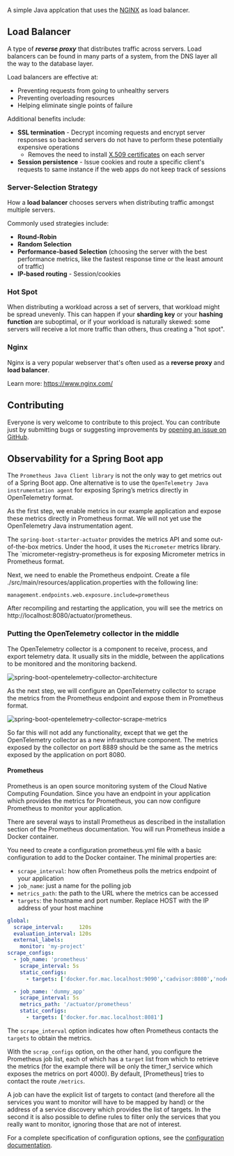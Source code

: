 A simple Java applcation that uses the [NGINX](https://www.nginx.com/) as load balancer.

## Load Balancer
A type of ***reverse proxy*** that distributes traffic across servers. Load balancers can be found in many parts of a system, from the DNS layer all the way to the database layer.

Load balancers are effective at:

- Preventing requests from going to unhealthy servers
- Preventing overloading resources
- Helping eliminate single points of failure

Additional benefits include:

- **SSL termination** - Decrypt incoming requests and encrypt server responses so backend servers do not have to perform these potentially expensive operations
  - Removes the need to install [X.509 certificates](https://en.wikipedia.org/wiki/X.509) on each server
- **Session persistence** - Issue cookies and route a specific client's requests to same instance if the web apps do not keep track of sessions

### Server-Selection Strategy
How a **load balancer** chooses servers when distributing traffic amongst multiple servers. 

Commonly used strategies include:
- **Round-Robin**
- **Random Selection**
- **Performance-based Selection** (choosing the server with the best performance metrics, like the fastest response time or the least amount of traffic)
- **IP-based routing** - Session/cookies

### Hot Spot
When distributing a workload across a set of servers, that workload might be spread unevenly. This can happen if your **sharding key** or your **hashing function** are suboptimal, or if your workload is naturally skewed: some servers will receive a lot more traffic than others, thus creating a "hot spot".

### Nginx
 Nginx is a very popular webserver that's often used as a <b>reverse proxy</b> and <b>load balancer</b>.

Learn more: https://www.nginx.com/

## Contributing

Everyone is very welcome to contribute to this project. You can contribute just by submitting bugs or suggesting improvements by
[opening an issue on GitHub](https://github.com/NicoMincuzzi/springboot-docker-nginx/issues).

## Observability for a Spring Boot app

The `Prometheus Java Client library` is not the only way to get metrics out of a Spring Boot app. 
One alternative is to use the `OpenTelemetry Java instrumentation agent` for exposing Spring’s metrics directly in OpenTelemetry format.

As the first step, we enable metrics in our example application and expose these metrics directly in Prometheus format. 
We will not yet use the OpenTelemetry Java instrumentation agent.

The `spring-boot-starter-actuator` provides the metrics API and some out-of-the-box metrics. Under the hood, it uses the `Micrometer` metrics library. 
The `micrometer-registry-prometheus is for exposing Micrometer metrics in Prometheus format.

Next, we need to enable the Prometheus endpoint. Create a file ./src/main/resources/application.properties with the following line:

```
management.endpoints.web.exposure.include=prometheus
```
After recompiling and restarting the application, you will see the metrics on http://localhost:8080/actuator/prometheus.

### Putting the OpenTelemetry collector in the middle
The OpenTelemetry collector is a component to receive, process, and export telemetry data. It usually sits in the middle, between the applications to be monitored and the monitoring backend.

![spring-boot-opentelemetry-collector-architecture](https://github.com/NicoMincuzzi/springboot-docker-nginx/assets/48289901/ea6f3003-1a8e-4106-aa1e-8255531a0a1a)

As the next step, we will configure an OpenTelemetry collector to scrape the metrics from the Prometheus endpoint and expose them in Prometheus format.

![spring-boot-opentelemetry-collector-scrape-metrics](https://github.com/NicoMincuzzi/springboot-docker-nginx/assets/48289901/ed3403c1-ef73-48cc-a946-ba581e9b9b1b)

So far this will not add any functionality, except that we get the OpenTelemetry collector as a new infrastructure component. The metrics exposed by the collector on port 8889 should be the same as the metrics exposed by the application on port 8080.

#### Prometheus

Prometheus is an open source monitoring system of the Cloud Native Computing Foundation. Since you have an endpoint in your application which provides the metrics for Prometheus, you can now configure Prometheus to monitor your application.

There are several ways to install Prometheus as described in the installation section of the Prometheus documentation. You will run Prometheus inside a Docker container.

You need to create a configuration prometheus.yml file with a basic configuration to add to the Docker container. The minimal properties are:

- `scrape_interval`: how often Prometheus polls the metrics endpoint of your application
- `job_name`: just a name for the polling job
- `metrics_path`: the path to the URL where the metrics can be accessed
- `targets`: the hostname and port number. Replace HOST with the IP address of your host machine

```yaml
global:
  scrape_interval:     120s
  evaluation_interval: 120s
  external_labels:
    monitor: 'my-project'
scrape_configs:
  - job_name: 'prometheus'
    scrape_interval: 5s
    static_configs:
      - targets: ['docker.for.mac.localhost:9090','cadvisor:8080','node-exporter:9100']

  - job_name: 'dummy_app'
    scrape_interval: 5s
    metrics_path: '/actuator/prometheus'
    static_configs:
      - targets: ['docker.for.mac.localhost:8081']
```

The `scrape_interval` option indicates how often Prometheus contacts the `targets` to obtain the metrics.

With the `scrap_configs` option, on the other hand, you configure the Prometheus job list,
each of which has a `target` list from which to retrieve the metrics (for the example there will be only the timer_1 service
which exposes the metrics on port 4000). By default, [Prometheus] tries to contact the route `/metrics`.

A job can have the explicit list of targets to contact (and therefore all the services you want to monitor will have to be mapped by hand) or
the address of a service discovery which provides the list of targets. In the second it is also possible to define rules to filter only the services that you really want to monitor, ignoring those that are not of interest.

For a complete specification of configuration options, see the [configuration documentation](https://prometheus.io/docs/prometheus/latest/configuration/configuration/).